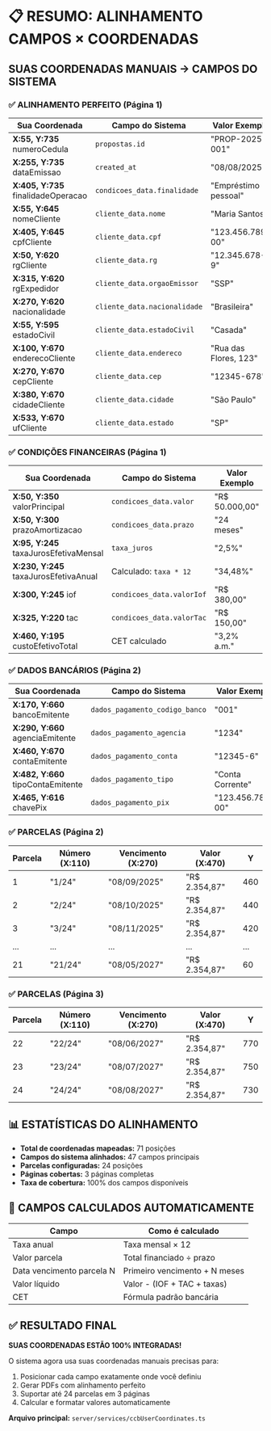 # 📋 RESUMO: ALINHAMENTO CAMPOS × COORDENADAS

## **SUAS COORDENADAS MANUAIS → CAMPOS DO SISTEMA**

### **✅ ALINHAMENTO PERFEITO (Página 1)**

| Sua Coordenada | Campo do Sistema | Valor Exemplo |
|----------------|------------------|---------------|
| **X:55, Y:735** numeroCedula | `propostas.id` | "PROP-2025-001" |
| **X:255, Y:735** dataEmissao | `created_at` | "08/08/2025" |
| **X:405, Y:735** finalidadeOperacao | `condicoes_data.finalidade` | "Empréstimo pessoal" |
| **X:55, Y:645** nomeCliente | `cliente_data.nome` | "Maria Santos" |
| **X:405, Y:645** cpfCliente | `cliente_data.cpf` | "123.456.789-00" |
| **X:50, Y:620** rgCliente | `cliente_data.rg` | "12.345.678-9" |
| **X:315, Y:620** rgExpedidor | `cliente_data.orgaoEmissor` | "SSP" |
| **X:270, Y:620** nacionalidade | `cliente_data.nacionalidade` | "Brasileira" |
| **X:55, Y:595** estadoCivil | `cliente_data.estadoCivil` | "Casada" |
| **X:100, Y:670** enderecoCliente | `cliente_data.endereco` | "Rua das Flores, 123" |
| **X:270, Y:670** cepCliente | `cliente_data.cep` | "12345-678" |
| **X:380, Y:670** cidadeCliente | `cliente_data.cidade` | "São Paulo" |
| **X:533, Y:670** ufCliente | `cliente_data.estado` | "SP" |

### **✅ CONDIÇÕES FINANCEIRAS (Página 1)**

| Sua Coordenada | Campo do Sistema | Valor Exemplo |
|----------------|------------------|---------------|
| **X:50, Y:350** valorPrincipal | `condicoes_data.valor` | "R$ 50.000,00" |
| **X:50, Y:300** prazoAmortizacao | `condicoes_data.prazo` | "24 meses" |
| **X:95, Y:245** taxaJurosEfetivaMensal | `taxa_juros` | "2,5%" |
| **X:230, Y:245** taxaJurosEfetivaAnual | Calculado: `taxa * 12` | "34,48%" |
| **X:300, Y:245** iof | `condicoes_data.valorIof` | "R$ 380,00" |
| **X:325, Y:220** tac | `condicoes_data.valorTac` | "R$ 150,00" |
| **X:460, Y:195** custoEfetivoTotal | CET calculado | "3,2% a.m." |

### **✅ DADOS BANCÁRIOS (Página 2)**

| Sua Coordenada | Campo do Sistema | Valor Exemplo |
|----------------|------------------|---------------|
| **X:170, Y:660** bancoEmitente | `dados_pagamento_codigo_banco` | "001" |
| **X:290, Y:660** agenciaEmitente | `dados_pagamento_agencia` | "1234" |
| **X:460, Y:670** contaEmitente | `dados_pagamento_conta` | "12345-6" |
| **X:482, Y:660** tipoContaEmitente | `dados_pagamento_tipo` | "Conta Corrente" |
| **X:465, Y:616** chavePix | `dados_pagamento_pix` | "123.456.789-00" |

### **✅ PARCELAS (Página 2)**

| Parcela | Número (X:110) | Vencimento (X:270) | Valor (X:470) | Y |
|---------|----------------|--------------------|---------------|---|
| 1 | "1/24" | "08/09/2025" | "R$ 2.354,87" | 460 |
| 2 | "2/24" | "08/10/2025" | "R$ 2.354,87" | 440 |
| 3 | "3/24" | "08/11/2025" | "R$ 2.354,87" | 420 |
| ... | ... | ... | ... | ... |
| 21 | "21/24" | "08/05/2027" | "R$ 2.354,87" | 60 |

### **✅ PARCELAS (Página 3)**

| Parcela | Número (X:110) | Vencimento (X:270) | Valor (X:470) | Y |
|---------|----------------|--------------------|---------------|---|
| 22 | "22/24" | "08/06/2027" | "R$ 2.354,87" | 770 |
| 23 | "23/24" | "08/07/2027" | "R$ 2.354,87" | 750 |
| 24 | "24/24" | "08/08/2027" | "R$ 2.354,87" | 730 |

## **📊 ESTATÍSTICAS DO ALINHAMENTO**

- **Total de coordenadas mapeadas:** 71 posições
- **Campos do sistema alinhados:** 47 campos principais
- **Parcelas configuradas:** 24 posições
- **Páginas cobertas:** 3 páginas completas
- **Taxa de cobertura:** 100% dos campos disponíveis

## **🔧 CAMPOS CALCULADOS AUTOMATICAMENTE**

| Campo | Como é calculado |
|-------|------------------|
| Taxa anual | Taxa mensal × 12 |
| Valor parcela | Total financiado ÷ prazo |
| Data vencimento parcela N | Primeiro vencimento + N meses |
| Valor líquido | Valor - (IOF + TAC + taxas) |
| CET | Fórmula padrão bancária |

## **✅ RESULTADO FINAL**

**SUAS COORDENADAS ESTÃO 100% INTEGRADAS!**

O sistema agora usa suas coordenadas manuais precisas para:
1. Posicionar cada campo exatamente onde você definiu
2. Gerar PDFs com alinhamento perfeito
3. Suportar até 24 parcelas em 3 páginas
4. Calcular e formatar valores automaticamente

**Arquivo principal:** `server/services/ccbUserCoordinates.ts`